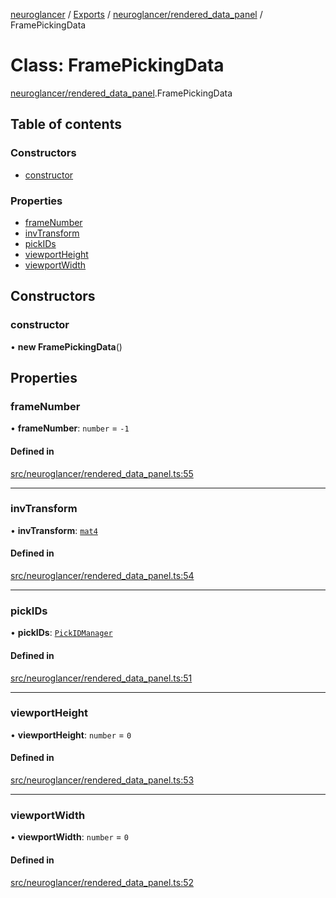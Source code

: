 [neuroglancer](../README.md) / [Exports](../modules.md) / [neuroglancer/rendered\_data\_panel](../modules/neuroglancer_rendered_data_panel.md) / FramePickingData

# Class: FramePickingData

[neuroglancer/rendered_data_panel](../modules/neuroglancer_rendered_data_panel.md).FramePickingData

## Table of contents

### Constructors

- [constructor](neuroglancer_rendered_data_panel.FramePickingData.md#constructor)

### Properties

- [frameNumber](neuroglancer_rendered_data_panel.FramePickingData.md#framenumber)
- [invTransform](neuroglancer_rendered_data_panel.FramePickingData.md#invtransform)
- [pickIDs](neuroglancer_rendered_data_panel.FramePickingData.md#pickids)
- [viewportHeight](neuroglancer_rendered_data_panel.FramePickingData.md#viewportheight)
- [viewportWidth](neuroglancer_rendered_data_panel.FramePickingData.md#viewportwidth)

## Constructors

### constructor

• **new FramePickingData**()

## Properties

### frameNumber

• **frameNumber**: `number` = `-1`

#### Defined in

[src/neuroglancer/rendered_data_panel.ts:55](https://github.com/ActiveBrainAtlas2/neuroglancer/blob/91617476/src/neuroglancer/rendered_data_panel.ts#L55)

___

### invTransform

• **invTransform**: [`mat4`](neuroglancer_util_geom.mat4.md)

#### Defined in

[src/neuroglancer/rendered_data_panel.ts:54](https://github.com/ActiveBrainAtlas2/neuroglancer/blob/91617476/src/neuroglancer/rendered_data_panel.ts#L54)

___

### pickIDs

• **pickIDs**: [`PickIDManager`](neuroglancer_object_picking.PickIDManager.md)

#### Defined in

[src/neuroglancer/rendered_data_panel.ts:51](https://github.com/ActiveBrainAtlas2/neuroglancer/blob/91617476/src/neuroglancer/rendered_data_panel.ts#L51)

___

### viewportHeight

• **viewportHeight**: `number` = `0`

#### Defined in

[src/neuroglancer/rendered_data_panel.ts:53](https://github.com/ActiveBrainAtlas2/neuroglancer/blob/91617476/src/neuroglancer/rendered_data_panel.ts#L53)

___

### viewportWidth

• **viewportWidth**: `number` = `0`

#### Defined in

[src/neuroglancer/rendered_data_panel.ts:52](https://github.com/ActiveBrainAtlas2/neuroglancer/blob/91617476/src/neuroglancer/rendered_data_panel.ts#L52)
